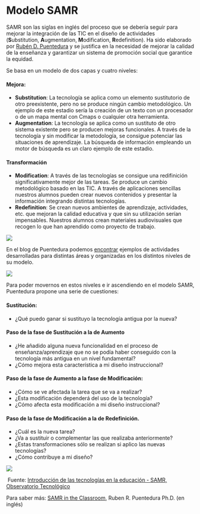 
# Modelo SAMR

SAMR son las siglas en inglés del proceso que se debería seguir para mejorar la integración de las TIC en el diseño de actividades (**S**ubstitution, **A**ugmentation, **M**odification, **R**edefinition). Ha sido elaborado por [Rubén D. Puentedura](http://www.hippasus.com/rrpweblog/) y se justifica en la necesidad de mejorar la calidad de la enseñanza y garantizar un sistema de promoción social que garantice la equidad.

Se basa en un modelo de dos capas y cuatro niveles:

#### Mejora:

 * **Substitution**: La tecnología se aplica como un elemento sustitutorio de otro preexistente, pero no se produce ningún cambio metodológico. Un ejemplo de este estadio sería la creación de un texto con un procesador o de un mapa mental con Cmaps o cualquier otra herramienta.
 * **Augmentation**: La tecnología se aplica como un sustituto de otro sistema existente pero se producen mejoras funcionales. A través de la tecnología y sin modificar la metodología, se consigue potenciar las situaciones de aprendizaje. La búsqueda de información empleando un motor de búsqueda es un claro ejemplo de este estadio.

#### Transformación

 * **Modification**: A través de las tecnologías se consigue una redifinición significativamente mejor de las tareas. Se produce un cambio metodológico basado en las TIC. A través de aplicaciones sencillas nuestros alumnos pueden crear nuevos contenidos y presentar la información integrando distintas tecnologías.
 * **Redefinition**: Se crean nuevos ambientes de aprendizaje, actividades, etc. que mejoran la calidad educativa y que sin su utilización serían impensables. Nuestros alumnos crean materiales audiovisuales que recogen lo que han aprendido como proyecto de trabajo.

![](https://github.com/catedu/abp/blob/master/http://recursostic.educacion.es/observatorio/web/images/upload/cesar/modelos/image008.jpg)

En el blog de Puentedura podemos [encontrar](http://www.hippasus.com/rrpweblog/archives/2012/08/14/SAMR_SixExemplars.pdf) ejemplos de actividades desarrolladas para distintas áreas y organizadas en los distintos niveles de su modelo.

![](https://github.com/catedu/abp/blob/master/http://recursostic.educacion.es/observatorio/web/images/upload/cesar/modelos/image009.jpg)

Para poder movernos en estos niveles e ir ascendiendo en el modelo SAMR, Puentedura propone una serie de cuestiones:

#### Sustitución:

* ¿Qué puedo ganar si sustituyo la tecnología antigua por la nueva?

#### Paso de la fase de Sustitución a la de Aumento

* ¿He añadido alguna nueva funcionalidad en el proceso de enseñanza/aprendizaje que no se podía haber conseguido con la tecnología más antigua en un nivel fundamental?
* ¿Cómo mejora esta característica a mi diseño instruccional?

#### Paso de la fase de Aumento a la fase de Modificación:
- ¿Cómo se ve afectada la tarea que se va a realizar?
- ¿Esta modificación dependerá del uso de la tecnología?
- ¿Cómo afecta esta modificación a mi diseño instruccional?

#### Paso de la fase de Modificación a la de Redefinición.
- ¿Cuál es la nueva tarea?
- ¿Va a sustituir o complementar las que realizaba anteriormente?
- ¿Estas transformaciones sólo se realizan si aplico las nuevas tecnologías?
- ¿Cómo contribuye a mi diseño?

![](https://github.com/catedu/abp/blob/master/http://recursostic.educacion.es/observatorio/web/images/upload/cesar/modelos/image010.png)

 Fuente: [Introducción de las tecnologías en la educación - SAMR, Observatorio Tecnológico](http://recursostic.educacion.es/observatorio/web/es/cajon-de-sastre/38-cajon-de-sastre/1092-monografico-introduccion-de-las-tecnologias-en-la-educacion?start=2)

Para saber más: [SAMR in the Classroom](http://www.hippasus.com/rrpweblog/archives/2014/08/27/SAMRInTheClassroom.pdf), Ruben R. Puentedura Ph.D. (en inglés)


